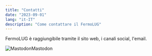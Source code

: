 ```yaml
---
title: "Contatti"
date: "2023-09-01"
lang: "it-IT"
description: "Come contattare il FermoLUG"
---
```


FermoLUG è raggiungibile tramite il sito web, i canali social, l'email.

![![Mastodon](https://fermolug.it/img/mastodon.svg)Mastodon](https://mastodon.uno/@FermoLUG)